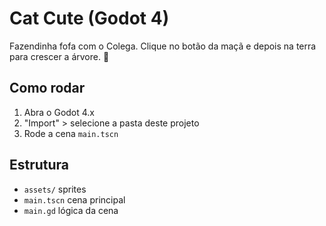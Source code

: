 # Cat Cute (Godot 4)

Fazendinha fofa com o Colega. Clique no botão da maçã e depois na terra para crescer a árvore. 🎀

## Como rodar
1. Abra o Godot 4.x
2. "Import" > selecione a pasta deste projeto
3. Rode a cena `main.tscn`

## Estrutura
- `assets/` sprites
- `main.tscn` cena principal
- `main.gd` lógica da cena
